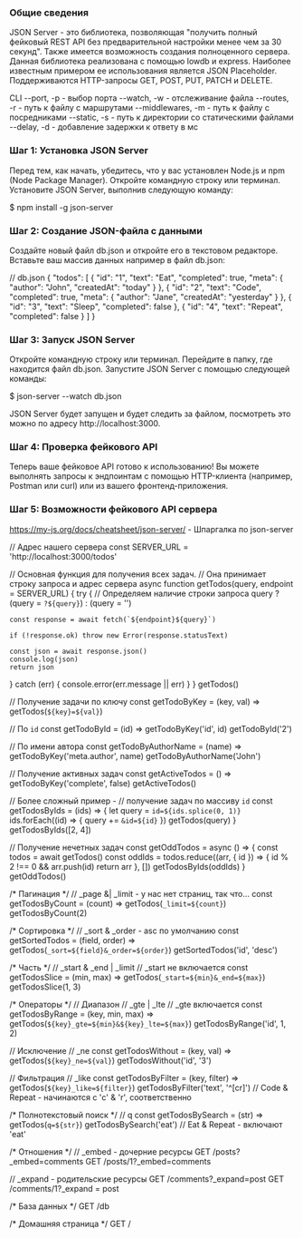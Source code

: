 ### Общие сведения
JSON Server - это библиотека, позволяющая "получить полный фейковый REST API без предварительной настройки менее чем за 30 секунд". Также имеется возможность создания полноценного сервера. Данная библиотека реализована с помощью lowdb и express. Наиболее известным примером ее использования является JSON Placeholder. Поддерживаются HTTP-запросы GET, POST, PUT, PATCH и DELETE.

CLI
--port, -p - выбор порта
--watch, -w - отслеживание файла
--routes, -r - путь к файлу с маршрутами
--middlewares, -m - путь к файлу с посредниками
--static, -s - путь к директории со статическими файлами
--delay, -d - добавление задержки к ответу в мс


### Шаг 1: Установка JSON Server
Перед тем, как начать, убедитесь, что у вас установлен Node.js и npm (Node Package Manager). Откройте командную строку или терминал. Установите JSON Server, выполнив следующую команду:

$ npm install -g json-server

### Шаг 2: Создание JSON-файла с данными
Создайте новый файл db.json и откройте его в текстовом редакторе. Вставьте ваш массив данных например в файл db.json:

// db.json
{
  "todos": [
    {
      "id": "1",
      "text": "Eat",
      "completed": true,
      "meta": {
        "author": "John",
        "createdAt": "today"
      }
    },
    {
      "id": "2",
      "text": "Code",
      "completed": true,
      "meta": {
        "author": "Jane",
        "createdAt": "yesterday"
      }
    },
    {
      "id": "3",
      "text": "Sleep",
      "completed": false
    },
    {
      "id": "4",
      "text": "Repeat",
      "completed": false
    }
  ]
}

### Шаг 3: Запуск JSON Server
Откройте командную строку или терминал. Перейдите в папку, где находится файл db.json. Запустите JSON Server с помощью следующей команды:

$ json-server --watch db.json

JSON Server будет запущен и будет следить за файлом, посмотреть это можно по адресу http://localhost:3000.

### Шаг 4: Проверка фейкового API
Теперь ваше фейковое API готово к использованию! Вы можете выполнять запросы к эндпоинтам с помощью HTTP-клиента (например, Postman или curl) или из вашего фронтенд-приложения.

### Шаг 5: Возможности фейкового API сервера

https://my-js.org/docs/cheatsheet/json-server/ - Шпаргалка по json-server

// Адрес нашего сервера
const SERVER_URL = 'http://localhost:3000/todos'

// Основная функция для получения всех задач.
// Она принимает строку запроса и адрес сервера
async function getTodos(query, endpoint = SERVER_URL) {
  try {
    // Определяем наличие строки запроса
    query ? (query = `?${query}`) : (query = '')

    const response = await fetch(`${endpoint}${query}`)

    if (!response.ok) throw new Error(response.statusText)

    const json = await response.json()
    console.log(json)
    return json
  } catch (err) {
    console.error(err.message || err)
  }
}
getTodos()

// Получение задачи по ключу
const getTodoByKey = (key, val) => getTodos(`${key}=${val}`)

// По `id`
const getTodoById = (id) => getTodoByKey('id', id)
getTodoById('2')

// По имени автора
const getTodoByAuthorName = (name) => getTodoByKey('meta.author', name)
getTodoByAuthorName('John')

// Получение активных задач
const getActiveTodos = () => getTodoByKey('complete', false)
getActiveTodos()

// Более сложный пример -
// получение задач по массиву `id`
const getTodosByIds = (ids) => {
  let query = `id=${ids.splice(0, 1)}`
  ids.forEach((id) => {
    query += `&id=${id}`
  })
  getTodos(query)
}
getTodosByIds([2, 4])

// Получение нечетных задач
const getOddTodos = async () => {
  const todos = await getTodos()
  const oddIds = todos.reduce((arr, { id }) => {
    id % 2 !== 0 && arr.push(id)
    return arr
  }, [])
  getTodosByIds(oddIds)
}
getOddTodos()

/* Пагинация */
// _page &| _limit - у нас нет страниц, так что...
const getTodosByCount = (count) => getTodos(`_limit=${count}`)
getTodosByCount(2)

/* Сортировка */
// _sort & _order - asc по умолчанию
const getSortedTodos = (field, order) =>
  getTodos(`_sort=${field}&_order=${order}`)
getSortedTodos('id', 'desc')

/* Часть */
// _start & _end | _limit
// _start не включается
const getTodosSlice = (min, max) => getTodos(`_start=${min}&_end=${max}`)
getTodosSlice(1, 3)

/* Операторы */
// Диапазон
// _gte | _lte
// _gte включается
const getTodosByRange = (key, min, max) =>
  getTodos(`${key}_gte=${min}&${key}_lte=${max}`)
getTodosByRange('id', 1, 2)

// Исключение
// _ne
const getTodosWithout = (key, val) => getTodos(`${key}_ne=${val}`)
getTodosWithout('id', '3')

// Фильтрация
// _like
const getTodosByFilter = (key, filter) => getTodos(`${key}_like=${filter}`)
getTodosByFilter('text', '^[cr]') // Code & Repeat - начинаются с 'c' & 'r', соответственно

/* Полнотекстовый поиск */
// q
const getTodosBySearch = (str) => getTodos(`q=${str}`)
getTodosBySearch('eat') // Eat & Repeat - включают 'eat'



/* Отношения */
// _embed - дочерние ресурсы
GET /posts?_embed=comments
GET /posts/1?_embed=comments

// _expand - родительские ресурсы
GET /comments?_expand=post
GET /comments/1?_expand = post

/* База данных */
GET /db

/* Домашняя страница */
GET /


